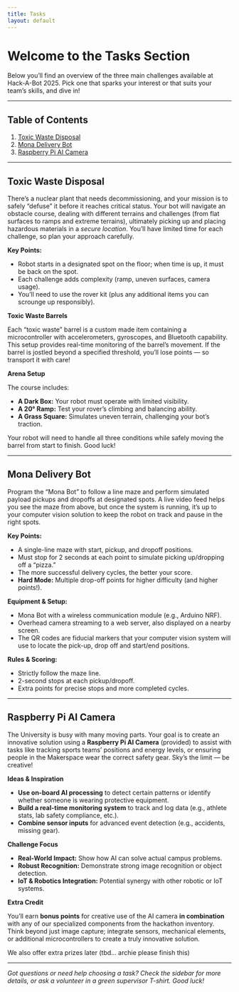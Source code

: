 ```yaml
---
title: Tasks
layout: default
---
```


# Welcome to the Tasks Section

Below you’ll find an overview of the three main challenges available at Hack-A-Bot 2025. Pick one that sparks your interest or that suits your team’s skills, and dive in!

---

## Table of Contents

1. [Toxic Waste Disposal](#toxic-waste-disposal)
2. [Mona Delivery Bot](#mona-delivery-bot)
3. [Raspberry Pi AI Camera](#raspberry-pi-ai-camera)

---

## Toxic Waste Disposal

There’s a nuclear plant that needs decommissioning, and your mission is to safely “defuse” it before it reaches critical status. Your bot will navigate an obstacle course, dealing with different terrains and challenges (from flat surfaces to ramps and extreme terrains), ultimately picking up and placing hazardous materials in a *secure location*. You’ll have limited time for each challenge, so plan your approach carefully.

**Key Points:**
- Robot starts in a designated spot on the floor; when time is up, it must be back on the spot.
- Each challenge adds complexity (ramp, uneven surfaces, camera usage).
- You’ll need to use the rover kit (plus any additional items you can scrounge up responsibly).

**Toxic Waste Barrels**

Each “toxic waste” barrel is a custom made item containing a microcontroller with accelerometers, gyroscopes, and Bluetooth capability. This setup provides real-time monitoring of the barrel’s movement. If the barrel is jostled beyond a specified threshold, you’ll lose points — so transport it with care!

**Arena Setup**

The course includes:
- **A Dark Box:** Your robot must operate with limited visibility.
- **A 20° Ramp:** Test your rover’s climbing and balancing ability.
- **A Grass Square:** Simulates uneven terrain, challenging your bot’s traction.

Your robot will need to handle all three conditions while safely moving the barrel from start to finish. Good luck!

---

## Mona Delivery Bot

Program the “Mona Bot” to follow a line maze and perform simulated payload pickups and dropoffs at designated spots. A live video feed helps you see the maze from above, but once the system is running, it’s up to your computer vision solution to keep the robot on track and pause in the right spots.

**Key Points:**
- A single-line maze with start, pickup, and dropoff positions.
- Must stop for 2 seconds at each point to simulate picking up/dropping off a “pizza.”
- The more successful delivery cycles, the better your score.
- **Hard Mode:** Multiple drop-off points for higher difficulty (and higher points!).

**Equipment & Setup:**
- Mona Bot with a wireless communication module (e.g., Arduino NRF).
- Overhead camera streaming to a web server, also displayed on a nearby screen.
- The QR codes are fiducial markers that your computer vision system will use to locate the pick-up, drop off and start/end positions.

**Rules & Scoring:**
- Strictly follow the maze line.
- 2-second stops at each pickup/dropoff.
- Extra points for precise stops and more completed cycles.

---

## Raspberry Pi AI Camera

The University is busy with many moving parts. Your goal is to create an innovative solution using a **Raspberry Pi AI Camera** (provided) to assist with tasks like tracking sports teams’ positions and energy levels, or ensuring people in the Makerspace wear the correct safety gear. Sky’s the limit — be creative!

**Ideas & Inspiration**

- **Use on-board AI processing** to detect certain patterns or identify whether someone is wearing protective equipment.  
- **Build a real-time monitoring system** to track and log data (e.g., athlete stats, lab safety compliance, etc.).  
- **Combine sensor inputs** for advanced event detection (e.g., accidents, missing gear).

**Challenge Focus**

- **Real-World Impact:** Show how AI can solve actual campus problems.  
- **Robust Recognition:** Demonstrate strong image recognition or object detection.  
- **IoT & Robotics Integration:** Potential synergy with other robotic or IoT systems.

**Extra Credit**

You’ll earn **bonus points** for creative use of the AI camera **in combination** with any of our specialized components from the hackathon inventory. Think beyond just image capture; integrate sensors, mechanical elements, or additional microcontrollers to create a truly innovative solution.

We also offer extra prizes later (tbd... archie please finish this)

---

*Got questions or need help choosing a task? Check the sidebar for more details, or ask a volunteer in a green supervisor T-shirt. Good luck!* 
